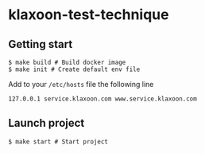 # klaxoon-test-technique

## Getting start

```shell
$ make build # Build docker image
$ make init # Create default env file
```

Add to your `/etc/hosts` file the following line

```
127.0.0.1 service.klaxoon.com www.service.klaxoon.com
```

## Launch project

```shell
$ make start # Start project
```

